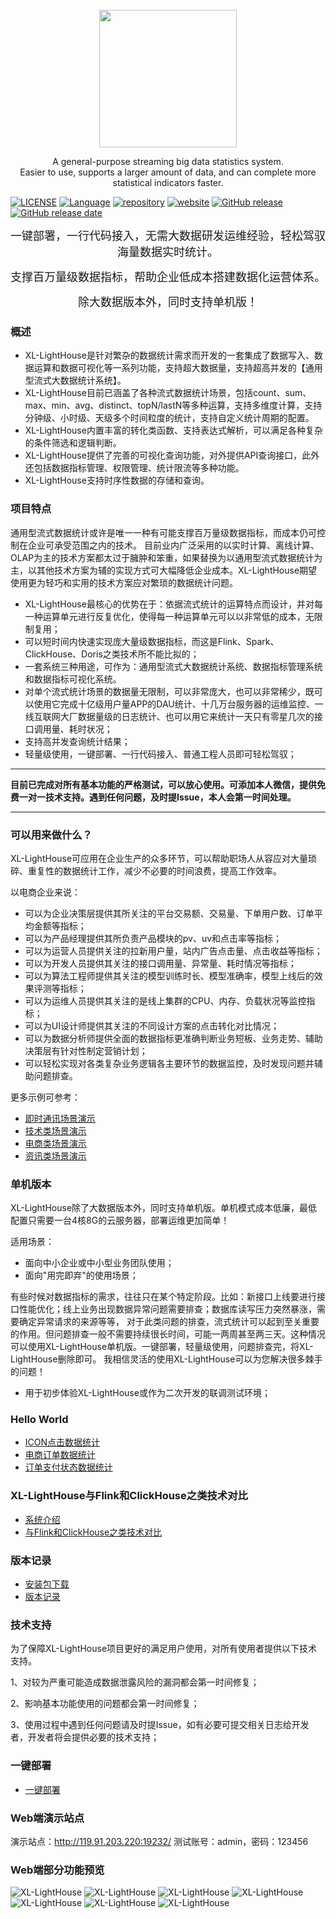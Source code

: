 <br>
<div align="center">
	<img src="https://lighthousedp-1300542249.cos.ap-nanjing.myqcloud.com/screenshot_v2/26.jpg" width="220px;">
</div>

<p align="center">
A general-purpose streaming big data statistics system.<br>
Easier to use, supports a larger amount of data, and can complete more statistical indicators faster.
</p>

[![LICENSE](https://img.shields.io/github/license/xl-xueling/xl-lighthouse.svg)](https://github.com/xl-xueling/xl-lighthouse/blob/master/LICENSE)
[![Language](https://img.shields.io/badge/language-Java-blue.svg)](https://www.java.com)
[![repository](https://img.shields.io/badge/build-passing-blue.svg)](https://github.com/xl-xueling/xl-lighthouse)
[![website](https://img.shields.io/badge/website-dtstep.com-blue)](https://dtstep.com)
[![GitHub release](https://img.shields.io/github/tag/xl-xueling/xl-lighthouse.svg?label=release)](https://github.com/xl-xueling/xl-lighthouse/releases)
[![GitHub release date](https://img.shields.io/github/release-date/xl-xueling/xl-lighthouse.svg)](https://github.com/xl-xueling/xl-lighthouse/releases)

<p align="center"><font size="4">一键部署，一行代码接入，无需大数据研发运维经验，轻松驾驭海量数据实时统计。</font></p>
<p align="center"><font size="4">支撑百万量级数据指标，帮助企业低成本搭建数据化运营体系。</font></p>
<p align="center"><font size="4">除大数据版本外，同时支持单机版！</font></p>

### 概述

* XL-LightHouse是针对繁杂的数据统计需求而开发的一套集成了数据写入、数据运算和数据可视化等一系列功能，支持超大数据量，支持超高并发的【通用型流式大数据统计系统】。
* XL-LightHouse目前已涵盖了各种流式数据统计场景，包括count、sum、max、min、avg、distinct、topN/lastN等多种运算，支持多维度计算，支持分钟级、小时级、天级多个时间粒度的统计，支持自定义统计周期的配置。
* XL-LightHouse内置丰富的转化类函数、支持表达式解析，可以满足各种复杂的条件筛选和逻辑判断。
* XL-LightHouse提供了完善的可视化查询功能，对外提供API查询接口，此外还包括数据指标管理、权限管理、统计限流等多种功能。
* XL-LightHouse支持时序性数据的存储和查询。

### 项目特点

通用型流式数据统计或许是唯一一种有可能支撑百万量级数据指标，而成本仍可控制在企业可承受范围之内的技术。
目前业内广泛采用的以实时计算、离线计算、OLAP为主的技术方案都太过于臃肿和笨重，如果替换为以通用型流式数据统计为主，以其他技术方案为辅的实现方式可大幅降低企业成本。XL-LightHouse期望使用更为轻巧和实用的技术方案应对繁琐的数据统计问题。

+  XL-LightHouse最核心的优势在于：依据流式统计的运算特点而设计，并对每一种运算单元进行反复优化，使得每一种运算单元可以以非常低的成本，无限制复用；
+  可以短时间内快速实现庞大量级数据指标，而这是Flink、Spark、ClickHouse、Doris之类技术所不能比拟的；
+  一套系统三种用途，可作为：通用型流式大数据统计系统、数据指标管理系统和数据指标可视化系统。
+  对单个流式统计场景的数据量无限制，可以非常庞大，也可以非常稀少，既可以使用它完成十亿级用户量APP的DAU统计、十几万台服务器的运维监控、一线互联网大厂数据量级的日志统计、也可以用它来统计一天只有零星几次的接口调用量、耗时状况；
+  支持高并发查询统计结果；
+  轻量级使用，一键部署、一行代码接入、普通工程人员即可轻松驾驭；

---
**目前已完成对所有基本功能的严格测试，可以放心使用。可添加本人微信，提供免费一对一技术支持。遇到任何问题，及时提Issue，本人会第一时间处理。**

---

### 可以用来做什么？

XL-LightHouse可应用在企业生产的众多环节，可以帮助职场人从容应对大量琐碎、重复性的数据统计工作，减少不必要的时间浪费，提高工作效率。

以电商企业来说：
+ 可以为企业决策层提供其所关注的平台交易额、交易量、下单用户数、订单平均金额等指标；
+ 可以为产品经理提供其所负责产品模块的pv、uv和点击率等指标；
+ 可以为运营人员提供关注的拉新用户量，站内广告点击量、点击收益等指标；
+ 可以为开发人员提供其关注的接口调用量、异常量、耗时情况等指标；
+ 可以为算法工程师提供其关注的模型训练时长、模型准确率，模型上线后的效果评测等指标；
+ 可以为运维人员提供其关注的是线上集群的CPU、内存、负载状况等监控指标；
+ 可以为UI设计师提供其关注的不同设计方案的点击转化对比情况；
+ 可以为数据分析师提供全面的数据指标更准确判断业务短板、业务走势、辅助决策层有针对性制定营销计划；
+ 可以轻松实现对各类复杂业务逻辑各主要环节的数据监控，及时发现问题并辅助问题排查。

更多示例可参考：

- [即时通讯场景演示](https://dtstep.com/zh/scene/01.html)
- [技术类场景演示](https://dtstep.com/zh/scene/02.html)
- [电商类场景演示](https://dtstep.com/zh/scene/03.html)
- [资讯类场景演示](https://dtstep.com/zh/scene/04.html)

### 单机版本

XL-LightHouse除了大数据版本外，同时支持单机版。单机模式成本低廉，最低配置只需要一台4核8G的云服务器，部署运维更加简单！

适用场景：
+ 面向中小企业或中小型业务团队使用；
+ 面向"用完即弃"的使用场景；

有些时候对数据指标的需求，往往只在某个特定阶段。比如：新接口上线要进行接口性能优化；线上业务出现数据异常问题需要排查；数据库读写压力突然暴涨，需要确定异常请求的来源等等，
对于此类问题的排查，流式统计可以起到至关重要的作用。但问题排查一般不需要持续很长时间，可能一两周甚至两三天。这种情况可以使用XL-LightHouse单机版。一键部署，轻量级使用，问题排查完，将XL-LightHouse删除即可。
我相信灵活的使用XL-LightHouse可以为您解决很多棘手的问题！

+ 用于初步体验XL-LightHouse或作为二次开发的联调测试环境；

### Hello World

- [ICON点击数据统计](https://dtstep.com/zh/helloworld/01.html)
- [电商订单数据统计](https://dtstep.com/zh/helloworld/02.html)
- [订单支付状态数据统计](https://dtstep.com/zh/helloworld/03.html)

### XL-LightHouse与Flink和ClickHouse之类技术对比

-  [系统介绍](https://dtstep.com/zh/architecture/01.html)
-  [与Flink和ClickHouse之类技术对比](https://dtstep.com/zh/architecture/02.html)

###  版本记录

-  [安装包下载](https://dtstep.com/zh/versions/02.html)
-  [版本记录](https://dtstep.com/zh/versions/02.html)

###  技术支持

为了保障XL-LightHouse项目更好的满足用户使用，对所有使用者提供以下技术支持。

1、对较为严重可能造成数据泄露风险的漏洞都会第一时间修复；

2、影响基本功能使用的问题都会第一时间修复；

3、使用过程中遇到任何问题请及时提Issue，如有必要可提交相关日志给开发者，开发者将会提供必要的技术支持；

###  一键部署

-  [一键部署](https://dtstep.com/zh/deploy/01.html)

###  Web端演示站点

演示站点：http://119.91.203.220:19232/     测试账号：admin，密码：123456

###  Web端部分功能预览

![XL-LightHouse](https://lighthousedp-1300542249.cos.ap-nanjing.myqcloud.com/screenshot_v2/5.jpg)
![XL-LightHouse](https://lighthousedp-1300542249.cos.ap-nanjing.myqcloud.com/screenshot_v2/22.jpg)
![XL-LightHouse](https://lighthousedp-1300542249.cos.ap-nanjing.myqcloud.com/screenshot_v2/23.jpg)
![XL-LightHouse](https://lighthousedp-1300542249.cos.ap-nanjing.myqcloud.com/screenshot_v2/7.jpg)
![XL-LightHouse](https://lighthousedp-1300542249.cos.ap-nanjing.myqcloud.com/screenshot_v2/8.jpg)
![XL-LightHouse](https://lighthousedp-1300542249.cos.ap-nanjing.myqcloud.com/screenshot_v2/9.jpg?t=2)
![XL-LightHouse](https://lighthousedp-1300542249.cos.ap-nanjing.myqcloud.com/screenshot_v2/11.jpg)
